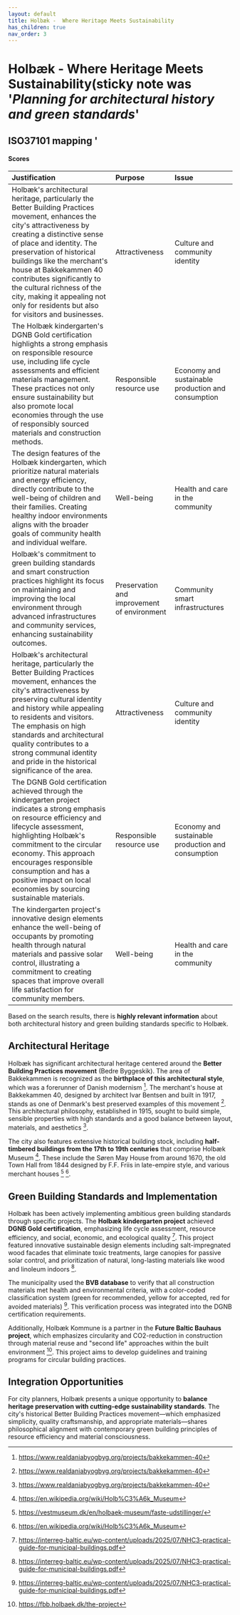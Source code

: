 ```yaml
---
layout: default
title: Holbæk -  Where Heritage Meets Sustainability
has_children: true
nav_order: 3
---
```




# Holbæk -  Where Heritage Meets Sustainability(sticky note was '_Planning for architectural history and green standards_' 

## ISO37101 mapping '

#### Scores

| Justification                                                                                                                                                                                                                                                                                                                                                                                                         | Purpose                                     | Issue                                              |
|:----------------------------------------------------------------------------------------------------------------------------------------------------------------------------------------------------------------------------------------------------------------------------------------------------------------------------------------------------------------------------------------------------------------------|:--------------------------------------------|:---------------------------------------------------|
| Holbæk's architectural heritage, particularly the Better Building Practices movement, enhances the city's attractiveness by creating a distinctive sense of place and identity. The preservation of historical buildings like the merchant's house at Bakkekammen 40 contributes significantly to the cultural richness of the city, making it appealing not only for residents but also for visitors and businesses. | Attractiveness                              | Culture and community identity                     |
| The Holbæk kindergarten's DGNB Gold certification highlights a strong emphasis on responsible resource use, including life cycle assessments and efficient materials management. These practices not only ensure sustainability but also promote local economies through the use of responsibly sourced materials and construction methods.                                                                           | Responsible resource use                    | Economy and sustainable production and consumption |
| The design features of the Holbæk kindergarten, which prioritize natural materials and energy efficiency, directly contribute to the well-being of children and their families. Creating healthy indoor environments aligns with the broader goals of community health and individual welfare.                                                                                                                        | Well-being                                  | Health and care in the community                   |
| Holbæk's commitment to green building standards and smart construction practices highlight its focus on maintaining and improving the local environment through advanced infrastructures and community services, enhancing sustainability outcomes.                                                                                                                                                                   | Preservation and improvement of environment | Community smart infrastructures                    |
| Holbæk's architectural heritage, particularly the Better Building Practices movement, enhances the city's attractiveness by preserving cultural identity and history while appealing to residents and visitors. The emphasis on high standards and architectural quality contributes to a strong communal identity and pride in the historical significance of the area.                                              | Attractiveness                              | Culture and community identity                     |
| The DGNB Gold certification achieved through the kindergarten project indicates a strong emphasis on resource efficiency and lifecycle assessment, highlighting Holbæk's commitment to the circular economy. This approach encourages responsible consumption and has a positive impact on local economies by sourcing sustainable materials.                                                                         | Responsible resource use                    | Economy and sustainable production and consumption |
| The kindergarten project's innovative design elements enhance the well-being of occupants by promoting health through natural materials and passive solar control, illustrating a commitment to creating spaces that improve overall life satisfaction for community members.                                                                                                                                         | Well-being                                  | Health and care in the community                   |

Based on the search results, there is **highly relevant information** about both architectural history and green building standards specific to Holbæk.

## Architectural Heritage

Holbæk has significant architectural heritage centered around the **Better Building Practices movement** (Bedre Byggeskik). The area of Bakkekammen is recognized as the **birthplace of this architectural style**, which was a forerunner of Danish modernism [^1]. The merchant's house at Bakkekammen 40, designed by architect Ivar Bentsen and built in 1917, stands as one of Denmark's best preserved examples of this movement [^1]. This architectural philosophy, established in 1915, sought to build simple, sensible properties with high standards and a good balance between layout, materials, and aesthetics [^1].

The city also features extensive historical building stock, including **half-timbered buildings from the 17th to 19th centuries** that comprise Holbæk Museum [^2]. These include the Søren May House from around 1670, the old Town Hall from 1844 designed by F.F. Friis in late-empire style, and various merchant houses [^3] [^2].

## Green Building Standards and Implementation

Holbæk has been actively implementing ambitious green building standards through specific projects. The **Holbæk kindergarten project** achieved **DGNB Gold certification**, emphasizing life cycle assessment, resource efficiency, and social, economic, and ecological quality [^4]. This project featured innovative sustainable design elements including salt-impregnated wood facades that eliminate toxic treatments, large canopies for passive solar control, and prioritization of natural, long-lasting materials like wood and linoleum indoors [^4].

The municipality used the **BVB database** to verify that all construction materials met health and environmental criteria, with a color-coded classification system (green for recommended, yellow for accepted, red for avoided materials) [^4]. This verification process was integrated into the DGNB certification requirements.

Additionally, Holbæk Kommune is a partner in the **Future Baltic Bauhaus project**, which emphasizes circularity and CO2-reduction in construction through material reuse and "second life" approaches within the built environment [^5]. This project aims to develop guidelines and training programs for circular building practices.

## Integration Opportunities

For city planners, Holbæk presents a unique opportunity to **balance heritage preservation with cutting-edge sustainability standards**. The city's historical Better Building Practices movement—which emphasized simplicity, quality craftsmanship, and appropriate materials—shares philosophical alignment with contemporary green building principles of resource efficiency and material consciousness.

[^1]: https://www.realdaniabyogbyg.org/projects/bakkekammen-40
[^2]: https://en.wikipedia.org/wiki/Holb%C3%A6k_Museum
[^3]: https://vestmuseum.dk/en/holbaek-museum/faste-udstillinger/
[^4]: https://interreg-baltic.eu/wp-content/uploads/2025/07/NHC3-practical-guide-for-municipal-buildings.pdf
[^5]: https://fbb.holbaek.dk/the-project